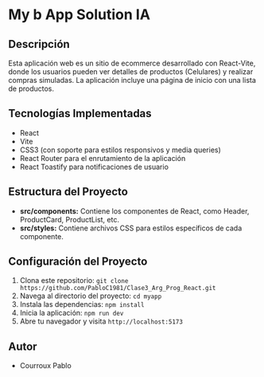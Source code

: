 # My b App  Solution IA

## Descripción

Esta aplicación web es un sitio de ecommerce desarrollado con React-Vite, donde los usuarios pueden ver detalles de productos (Celulares) y realizar compras simuladas. La aplicación incluye una página de inicio con una lista de productos.

## Tecnologías Implementadas

- React
- Vite
- CSS3 (con soporte para estilos responsivos y media queries)
- React Router para el enrutamiento de la aplicación
- React Toastify para notificaciones de usuario

## Estructura del Proyecto

- **src/components:** Contiene los componentes de React, como Header, ProductCard, ProductList, etc.
- **src/styles:** Contiene archivos CSS para estilos específicos de cada componente.


## Configuración del Proyecto

1. Clona este repositorio: `git clone https://github.com/PabloC1981/Clase3_Arg_Prog_React.git`
2. Navega al directorio del proyecto: `cd myapp`
3. Instala las dependencias: `npm install`
4. Inicia la aplicación: `npm run dev`
5. Abre tu navegador y visita `http://localhost:5173`



## Autor

- Courroux Pablo


